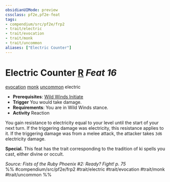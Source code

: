 ```yaml
---
obsidianUIMode: preview
cssclass: pf2e,pf2e-feat
tags:
- compendium/src/pf2e/frp2
- trait/electric
- trait/evocation
- trait/monk
- trait/uncommon
aliases: ["Electric Counter"]
---
```

# Electric Counter  [R](rules/core-rulebook/chapter-9-playing-the-game.md#Actions "Reaction") *Feat 16*  
[evocation](rules/traits/evocation.md)  [monk](rules/traits/monk.md)  [uncommon](rules/traits/uncommon.md)  electric  

- **Prerequisites**: [Wild Winds Initiate](compendium/feats/wild-winds-initiate.md)
- **Trigger** You would take damage.
- **Requirements**: You are in Wild Winds stance.
- **Activity** Reaction

You gain resistance to electricity equal to your level until the start of your next turn. If the triggering damage was electricity, this resistance applies to it. If the triggering damage was from a melee attack, the attacker takes `3d6` electricity damage.

**Special.** This feat has the trait corresponding to the tradition of ki spells you cast, either divine or occult.

*Source: Fists of the Ruby Phoenix #2: Ready? Fight! p. 75*  
%% #compendium/src/pf2e/frp2 #trait/electric #trait/evocation #trait/monk #trait/uncommon %%